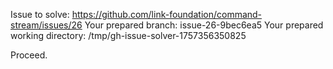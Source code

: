 Issue to solve: https://github.com/link-foundation/command-stream/issues/26
Your prepared branch: issue-26-9bec6ea5
Your prepared working directory: /tmp/gh-issue-solver-1757356350825

Proceed.